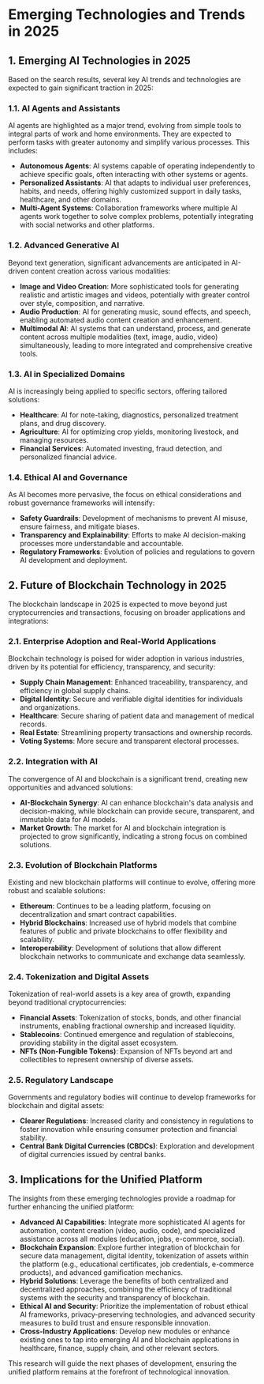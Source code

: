 # Emerging Technologies and Trends in 2025

## 1. Emerging AI Technologies in 2025

Based on the search results, several key AI trends and technologies are expected to gain significant traction in 2025:

### 1.1. AI Agents and Assistants

AI agents are highlighted as a major trend, evolving from simple tools to integral parts of work and home environments. They are expected to perform tasks with greater autonomy and simplify various processes. This includes:

*   **Autonomous Agents**: AI systems capable of operating independently to achieve specific goals, often interacting with other systems or agents.
*   **Personalized Assistants**: AI that adapts to individual user preferences, habits, and needs, offering highly customized support in daily tasks, healthcare, and other domains.
*   **Multi-Agent Systems**: Collaboration frameworks where multiple AI agents work together to solve complex problems, potentially integrating with social networks and other platforms.

### 1.2. Advanced Generative AI

Beyond text generation, significant advancements are anticipated in AI-driven content creation across various modalities:

*   **Image and Video Creation**: More sophisticated tools for generating realistic and artistic images and videos, potentially with greater control over style, composition, and narrative.
*   **Audio Production**: AI for generating music, sound effects, and speech, enabling automated audio content creation and enhancement.
*   **Multimodal AI**: AI systems that can understand, process, and generate content across multiple modalities (text, image, audio, video) simultaneously, leading to more integrated and comprehensive creative tools.

### 1.3. AI in Specialized Domains

AI is increasingly being applied to specific sectors, offering tailored solutions:

*   **Healthcare**: AI for note-taking, diagnostics, personalized treatment plans, and drug discovery.
*   **Agriculture**: AI for optimizing crop yields, monitoring livestock, and managing resources.
*   **Financial Services**: Automated investing, fraud detection, and personalized financial advice.

### 1.4. Ethical AI and Governance

As AI becomes more pervasive, the focus on ethical considerations and robust governance frameworks will intensify:

*   **Safety Guardrails**: Development of mechanisms to prevent AI misuse, ensure fairness, and mitigate biases.
*   **Transparency and Explainability**: Efforts to make AI decision-making processes more understandable and accountable.
*   **Regulatory Frameworks**: Evolution of policies and regulations to govern AI development and deployment.

## 2. Future of Blockchain Technology in 2025

The blockchain landscape in 2025 is expected to move beyond just cryptocurrencies and transactions, focusing on broader applications and integrations:

### 2.1. Enterprise Adoption and Real-World Applications

Blockchain technology is poised for wider adoption in various industries, driven by its potential for efficiency, transparency, and security:

*   **Supply Chain Management**: Enhanced traceability, transparency, and efficiency in global supply chains.
*   **Digital Identity**: Secure and verifiable digital identities for individuals and organizations.
*   **Healthcare**: Secure sharing of patient data and management of medical records.
*   **Real Estate**: Streamlining property transactions and ownership records.
*   **Voting Systems**: More secure and transparent electoral processes.

### 2.2. Integration with AI

The convergence of AI and blockchain is a significant trend, creating new opportunities and advanced solutions:

*   **AI-Blockchain Synergy**: AI can enhance blockchain's data analysis and decision-making, while blockchain can provide secure, transparent, and immutable data for AI models.
*   **Market Growth**: The market for AI and blockchain integration is projected to grow significantly, indicating a strong focus on combined solutions.

### 2.3. Evolution of Blockchain Platforms

Existing and new blockchain platforms will continue to evolve, offering more robust and scalable solutions:

*   **Ethereum**: Continues to be a leading platform, focusing on decentralization and smart contract capabilities.
*   **Hybrid Blockchains**: Increased use of hybrid models that combine features of public and private blockchains to offer flexibility and scalability.
*   **Interoperability**: Development of solutions that allow different blockchain networks to communicate and exchange data seamlessly.

### 2.4. Tokenization and Digital Assets

Tokenization of real-world assets is a key area of growth, expanding beyond traditional cryptocurrencies:

*   **Financial Assets**: Tokenization of stocks, bonds, and other financial instruments, enabling fractional ownership and increased liquidity.
*   **Stablecoins**: Continued emergence and regulation of stablecoins, providing stability in the digital asset ecosystem.
*   **NFTs (Non-Fungible Tokens)**: Expansion of NFTs beyond art and collectibles to represent ownership of diverse assets.

### 2.5. Regulatory Landscape

Governments and regulatory bodies will continue to develop frameworks for blockchain and digital assets:

*   **Clearer Regulations**: Increased clarity and consistency in regulations to foster innovation while ensuring consumer protection and financial stability.
*   **Central Bank Digital Currencies (CBDCs)**: Exploration and development of digital currencies issued by central banks.

## 3. Implications for the Unified Platform

The insights from these emerging technologies provide a roadmap for further enhancing the unified platform:

*   **Advanced AI Capabilities**: Integrate more sophisticated AI agents for automation, content creation (video, audio, code), and specialized assistance across all modules (education, jobs, e-commerce, social).
*   **Blockchain Expansion**: Explore further integration of blockchain for secure data management, digital identity, tokenization of assets within the platform (e.g., educational certificates, job credentials, e-commerce products), and advanced gamification mechanics.
*   **Hybrid Solutions**: Leverage the benefits of both centralized and decentralized approaches, combining the efficiency of traditional systems with the security and transparency of blockchain.
*   **Ethical AI and Security**: Prioritize the implementation of robust ethical AI frameworks, privacy-preserving technologies, and advanced security measures to build trust and ensure responsible innovation.
*   **Cross-Industry Applications**: Develop new modules or enhance existing ones to tap into emerging AI and blockchain applications in healthcare, finance, supply chain, and other relevant sectors.

This research will guide the next phases of development, ensuring the unified platform remains at the forefront of technological innovation.


